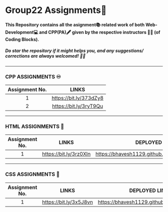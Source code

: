 # Group22 Assignments:bookmark_tabs:

#### This Repository contains all the asignment:books: related work of both Web-Development:computer: and CPP(PA):fountain_pen: given by the respective instructors	:man_technologist: (of Coding Blocks).
##### Do star the repository if it might helps you, and any suggestions/ corrections are always welcomed! :slightly_smiling_face::wink:

<hr/>

### CPP ASSIGNMENTS :infinity:
| Assignment No. | LINKS |
| :---:   | :-: |
| 1 | https://bit.ly/373dZy8 |
| 2 | https://bit.ly/3ryT9Qu |

<hr/>

### HTML ASSIGNMENTS :jigsaw:
| Assignment No. | LINKS | DEPLOYED LINK |
| :---:   | :-: | :-: |
| 1 | https://bit.ly/3rz0Xln | https://bhavesh1129.github.io/Web_Assignment1/ |

<hr/>

### CSS ASSIGNMENTS :dart:
| Assignment No. | LINKS | DEPLOYED LINK |
| :---:   | :-: | :-: |
| 1 | https://bit.ly/3x5J8vn | https://bhavesh1129.github.io/PhoneBook/ |
